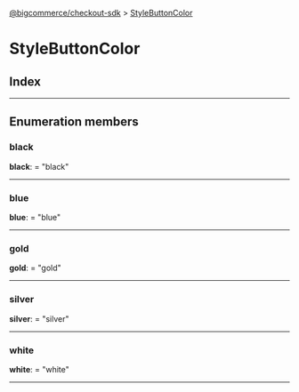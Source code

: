 [@bigcommerce/checkout-sdk](../README.md) > [StyleButtonColor](../enums/stylebuttoncolor.md)

# StyleButtonColor

## Index

---

## Enumeration members

<a id="black"></a>

###  black

**black**:  = "black"

___
<a id="blue"></a>

###  blue

**blue**:  = "blue"

___
<a id="gold"></a>

###  gold

**gold**:  = "gold"

___
<a id="silver"></a>

###  silver

**silver**:  = "silver"

___
<a id="white"></a>

###  white

**white**:  = "white"

___

